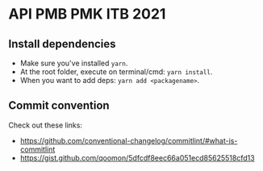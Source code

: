 # API PMB PMK ITB 2021

## Install dependencies

- Make sure you've installed `yarn`.
- At the root folder, execute on terminal/cmd: `yarn install`.
- When you want to add deps: `yarn add <packagename>`.

## Commit convention

Check out these links:

- https://github.com/conventional-changelog/commitlint/#what-is-commitlint
- https://gist.github.com/qoomon/5dfcdf8eec66a051ecd85625518cfd13
